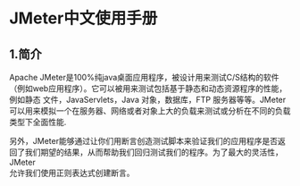 # JMeter中文使用手册
 ## 1.简介
  Apache JMeter是100%纯java桌面应用程序，被设计用来测试C/S结构的软件（例如web应用程序）。它可以被用来测试包括基于静态和动态资源程序的性能，例如静态  文件，JavaServlets，Java 对象，数据库，FTP 服务器等等。JMeter可以用来模拟一个在服务器、网络或者对象上大的负载来测试或分析在不同的负载类型下全面性能.

  另外，JMeter能够通过让你们用断言创造测试脚本来验证我们的应用程序是否返回了我们期望的结果，从而帮助我们回归测试我们的程序。为了最大的灵活性，JMeter  
允许我们使用正则表达式创建断言。
